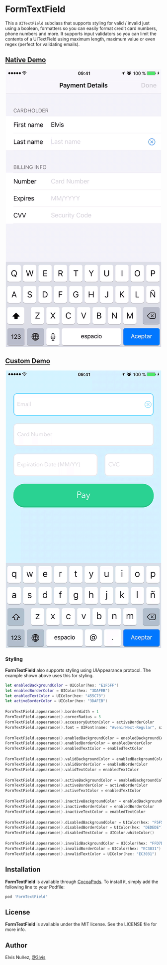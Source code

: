 # FormTextField

This a `UITextField` subclass that supports styling for valid / invalid just using a boolean, formatters so you can easily format credit card numbers, phone numbers and more. It supports input validators so you can limit the contents of a UITextField using maximum length, maximum value or even regex (perfect for validating emails).

## [Native Demo](https://github.com/3lvis/FormTextField/blob/master/Native/Field.swift#L28-L92)

<p align="center">
  <img src="https://raw.githubusercontent.com/3lvis/FormTextField/master/GitHub/native.gif"/>
</p>

## [Custom Demo](https://github.com/3lvis/FormTextField/tree/master/Custom)

<p align="center">
  <img src="https://raw.githubusercontent.com/3lvis/FormTextField/master/GitHub/custom.gif"/>
</p>

### Styling

**FormTextField** also supports styling using UIAppearance protocol. The example shown above uses this for styling.

```swift
let enabledBackgroundColor = UIColor(hex: "E1F5FF")
let enabledBorderColor = UIColor(hex: "3DAFEB")
let enabledTextColor = UIColor(hex: "455C73")
let activeBorderColor = UIColor(hex: "3DAFEB")

FormTextField.appearance().borderWidth = 1
FormTextField.appearance().cornerRadius = 5
FormTextField.appearance().accessoryButtonColor = activeBorderColor
FormTextField.appearance().font = UIFont(name: "AvenirNext-Regular", size: 15)

FormTextField.appearance().enabledBackgroundColor = enabledBackgroundColor
FormTextField.appearance().enabledBorderColor = enabledBorderColor
FormTextField.appearance().enabledTextColor = enabledTextColor

FormTextField.appearance().validBackgroundColor = enabledBackgroundColor
FormTextField.appearance().validBorderColor = enabledBorderColor
FormTextField.appearance().validTextColor = enabledTextColor

FormTextField.appearance().activeBackgroundColor = enabledBackgroundColor
FormTextField.appearance().activeBorderColor = activeBorderColor
FormTextField.appearance().activeTextColor = enabledTextColor

FormTextField.appearance().inactiveBackgroundColor = enabledBackgroundColor
FormTextField.appearance().inactiveBorderColor = enabledBorderColor
FormTextField.appearance().inactiveTextColor = enabledTextColor

FormTextField.appearance().disabledBackgroundColor = UIColor(hex: "F5F5F8")
FormTextField.appearance().disabledBorderColor = UIColor(hex: "DEDEDE")
FormTextField.appearance().disabledTextColor = UIColor.whiteColor()

FormTextField.appearance().invalidBackgroundColor = UIColor(hex: "FFD7D7")
FormTextField.appearance().invalidBorderColor = UIColor(hex: "EC3031")
FormTextField.appearance().invalidTextColor = UIColor(hex: "EC3031")
```

## Installation

**FormTextField** is available through [CocoaPods](http://cocoapods.org). To install
it, simply add the following line to your Podfile:

```ruby
pod 'FormTextField'
```

## License

**FormTextField** is available under the MIT license. See the LICENSE file for more info.

## Author

Elvis Nuñez, [@3lvis](https://twitter.com/3lvis)
